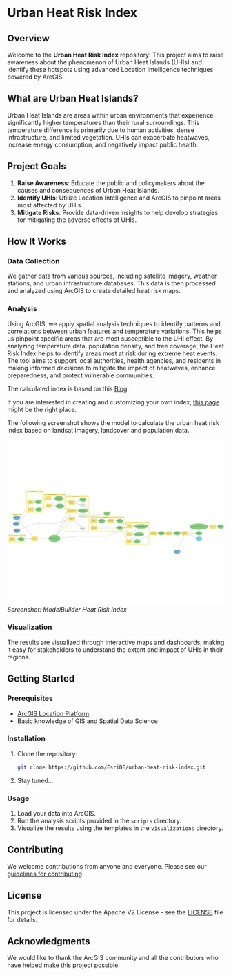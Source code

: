 # Urban Heat Risk Index

## Overview

Welcome to the **Urban Heat Risk Index** repository! This project aims to raise awareness about the phenomenon of Urban Heat Islands (UHIs) and identify these hotspots using advanced Location Intelligence techniques powered by ArcGIS.

## What are Urban Heat Islands?

Urban Heat Islands are areas within urban environments that experience significantly higher temperatures than their rural surroundings. This temperature difference is primarily due to human activities, dense infrastructure, and limited vegetation. UHIs can exacerbate heatwaves, increase energy consumption, and negatively impact public health.

## Project Goals

1. **Raise Awareness**: Educate the public and policymakers about the causes and consequences of Urban Heat Islands.
2. **Identify UHIs**: Utilize Location Intelligence and ArcGIS to pinpoint areas most affected by UHIs.
3. **Mitigate Risks**: Provide data-driven insights to help develop strategies for mitigating the adverse effects of UHIs.

## How It Works

### Data Collection

We gather data from various sources, including satellite imagery, weather stations, and urban infrastructure databases. This data is then processed and analyzed using ArcGIS to create detailed heat risk maps.

### Analysis

Using ArcGIS, we apply spatial analysis techniques to identify patterns and correlations between urban features and temperature variations. This helps us pinpoint specific areas that are most susceptible to the UHI effect. By analyzing temperature data, population density, and tree coverage, the Heat Risk Index helps to identify areas most at risk during extreme heat events. The tool aims to support local authorities, health agencies, and residents in making informed decisions to mitigate the impact of heatwaves, enhance preparedness, and protect vulnerable communities.

The calculated index is based on this [Blog](https://www.esri.com/arcgis-blog/products/arcgis-pro/imagery/heat-resilience-planning-part-1/).

If you are interested in creating and customizing your own index, [this page](https://learn.arcgis.com/en/projects/customize-a-climate-resilience-index/) might be the right place.

The following screenshot shows the model to calculate the urban heat risk index based on landsat imagery, landcover and population data.

![Screenshot ModelBuilder Heat Risk Index](https://raw.githubusercontent.com/EsriDE/urban-heat-risk-index/main/doc/img/HRI.svg)
*Screenshot: ModelBuilder Heat Risk Index*

### Visualization

The results are visualized through interactive maps and dashboards, making it easy for stakeholders to understand the extent and impact of UHIs in their regions.

## Getting Started

### Prerequisites

- [ArcGIS Location Platform](https://location.arcgis.com)
- Basic knowledge of GIS and Spatial Data Science

### Installation

1. Clone the repository:
   ```bash
   git clone https://github.com/EsriDE/urban-heat-risk-index.git
   ```
2. Stay tuned...

### Usage

1. Load your data into ArcGIS.
2. Run the analysis scripts provided in the `scripts` directory.
3. Visualize the results using the templates in the `visualizations` directory.

## Contributing

We welcome contributions from anyone and everyone. Please see our [guidelines for contributing](CONTRIBUTING.md).

## License

This project is licensed under the Apache V2 License - see the [LICENSE](LICENSE) file for details.

## Acknowledgments

We would like to thank the ArcGIS community and all the contributors who have helped make this project possible.
